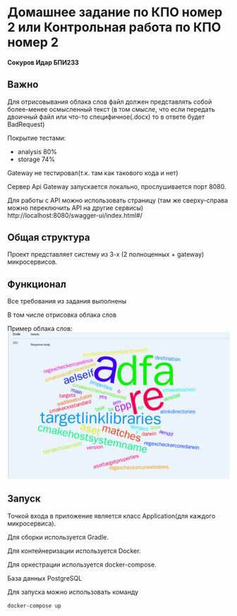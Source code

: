 # Домашнее задание по КПО номер 2 или Контрольная работа по КПО номер 2

#### Сокуров Идар БПИ233

## Важно

Для отрисовывания облака слов файл должен представлять собой более-менее осмысленный текст
(в том смысле, что если передать двоичный файл или что-то специфичное(.docx) то в ответе будет BadRequest)

Покрытие тестами:

- analysis 80%
- storage 74%

Gateway не тестировал(т.к. там как такового кода и нет)

Сервер Api Gateway запускается локально, прослушивается порт 8080.

Для работы с API можно использовать страницу (там же сверху-справа можно переключить API на другие
сервисы) http://localhost:8080/swagger-ui/index.html#/

## Общая структура

Проект представляет систему из 3-х (2 полноценных + gateway) микросервисов.

## Функционал

Все требования из задания выполнены

В том числе отрисовка облака слов

Пример облака слов:
![img.png](img.png)

## Запуск

Точкой входа в приложение является класс Application(для каждого микросервиса).

Для сборки используется Gradle.

Для контейнеризации используется Docker.

Для оркестрации используется docker-compose.

База данных PostgreSQL

Для запуска можно использовать команду

```bash 
docker-compose up
``` 